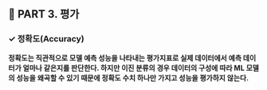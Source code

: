 <h2>📌 PART 3. 평가</h2>
<h3>✓ 정확도(Accuracy)</h3>

**정확도는 직관적으로 모델 예측 성능을 나타내는 평가지표로 실제 데이터에서 예측 데이터가 얼마나 같은지를 판단한다. 하지만 이진 분류의 경우 데이터의 구성에 따라 ML 모델의 성능을 왜곡할 수 있기 때문에 정확도 수치 하나만 가지고 성능을 평가하지 않는다.**
